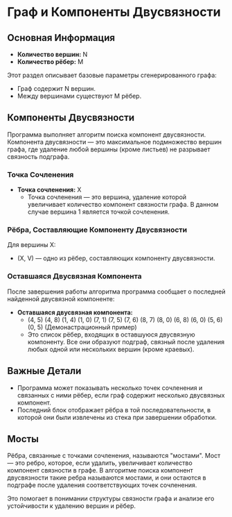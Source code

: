 # Граф и Компоненты Двусвязности

## Основная Информация
- **Количество вершин:** N
- **Количество рёбер:** M

Этот раздел описывает базовые параметры сгенерированного графа:
- Граф содержит N вершин.
- Между вершинами существуют M рёбер.

## Компоненты Двусвязности
Программа выполняет алгоритм поиска компонент двусвязности. Компонента двусвязности — это максимальное подмножество вершин графа, где удаление любой вершины (кроме листьев) не разрывает связность подграфа.

### Точка Сочленения
- **Точка сочленения:** X
  - Точка сочленения — это вершина, удаление которой увеличивает количество компонент связности графа. В данном случае вершина 1 является точкой сочленения.

### Рёбра, Составляющие Компоненту Двусвязности
Для вершины X:
- (X, V) — одно из рёбер, составляющих компоненту двусвязности.

### Оставшаяся Двусвязная Компонента
После завершения работы алгоритма программа сообщает о последней найденной двусвязной компоненте:
- **Оставшаяся двусвязная компонента:**
  - (4, 5) (4, 8) (1, 4) (1, 0) (7, 1) (7, 5) (7, 6) (8, 7) (8, 0) (6, 8) (6, 0) (5, 6) (0, 5) (Демонастрационный пример)
  - Это список рёбер, входящих в оставшуюся двусвязную компоненту. Все они образуют подграф, связный после удаления любых одной или нескольких вершин (кроме краевых).

## Важные Детали
- Программа может показывать несколько точек сочленения и связанных с ними рёбер, если граф содержит несколько двусвязных компонент.
- Последний блок отображает рёбра в той последовательности, в которой они были извлечены из стека при завершении обработки.

## Мосты
Рёбра, связанные с точками сочленения, называются "мостами". Мост — это ребро, которое, если удалить, увеличивает количество компонент связности в графе. В алгоритме поиска компонент двусвязности такие ребра называются мостами, и они остаются в подграфе после удаления соответствующих точек сочленения.

Это помогает в понимании структуры связности графа и анализе его устойчивости к удалению вершин и рёбер.
